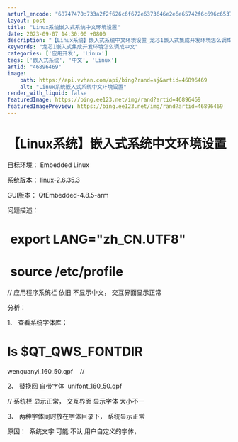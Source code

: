 ```yaml
---
arturl_encode: "68747470:733a2f2f626c6f672e6373646e2e6e65742f6c696c65373737:2f61727469636c652f64657461696c732f3436383936343639"
layout: post
title: "Linux系统嵌入式系统中文环境设置"
date: 2023-09-07 14:30:00 +0800
description: "【Linux系统】嵌入式系统中文环境设置_龙芯1嵌入式集成开发环境怎么调成中文"
keywords: "龙芯1嵌入式集成开发环境怎么调成中文"
categories: ['应用开发', 'Linux']
tags: ['嵌入式系统', '中文', 'Linux']
artid: "46896469"
image:
    path: https://api.vvhan.com/api/bing?rand=sj&artid=46896469
    alt: "Linux系统嵌入式系统中文环境设置"
render_with_liquid: false
featuredImage: https://bing.ee123.net/img/rand?artid=46896469
featuredImagePreview: https://bing.ee123.net/img/rand?artid=46896469
---
```


# 【Linux系统】嵌入式系统中文环境设置

目标环境： Embedded Linux

系统版本： linux-2.6.35.3

GUI版本： QtEmbedded-4.8.5-arm

问题描述：

#  export LANG="zh\_CN.UTF8"

#  source /etc/profile

// 应用程序系统栏 依旧 不显示中文， 交互界面显示正常

分析：

1、 查看系统字体库；

# ls $QT\_QWS\_FONTDIR
  
wenquanyi\_160\_50.qpf    //

2、 替换回 自带字体  unifont\_160\_50.qpf

// 系统栏 显示正常， 交互界面 显示字体 大小不一

3、 两种字体同时放在字体目录下， 系统显示正常

原因：  系统文字 可能 不认 用户自定义的字体，